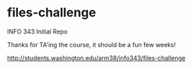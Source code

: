 # files-challenge
INFO 343 Initial Repo

Thanks for TA'ing the course, it should be a fun few weeks!

http://students.washington.edu/arm38/info343/files-challenge